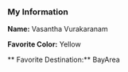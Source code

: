 ### My Information

**Name:** Vasantha Vurakaranam

**Favorite Color:** Yellow

** Favorite Destination:** BayArea

